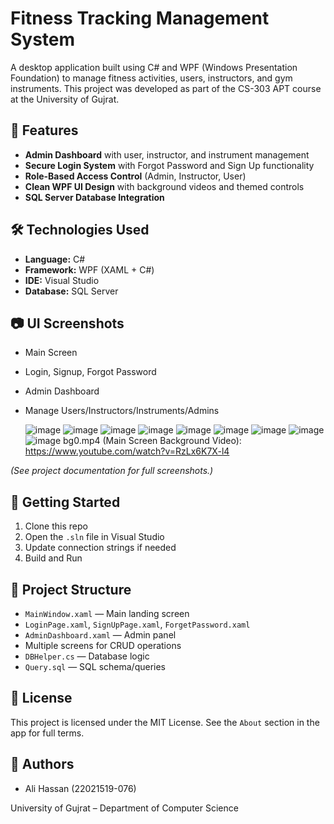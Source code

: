 # Fitness Tracking Management System

A desktop application built using C# and WPF (Windows Presentation Foundation) to manage fitness activities, users, instructors, and gym instruments. This project was developed as part of the CS-303 APT course at the University of Gujrat.

## 📌 Features

- **Admin Dashboard** with user, instructor, and instrument management
- **Secure Login System** with Forgot Password and Sign Up functionality
- **Role-Based Access Control** (Admin, Instructor, User)
- **Clean WPF UI Design** with background videos and themed controls
- **SQL Server Database Integration**

## 🛠 Technologies Used

- **Language:** C#
- **Framework:** WPF (XAML + C#)
- **IDE:** Visual Studio
- **Database:** SQL Server

## 📷 UI Screenshots

- Main Screen  
- Login, Signup, Forgot Password  
- Admin Dashboard  
- Manage Users/Instructors/Instruments/Admins

  ![image](https://github.com/user-attachments/assets/5df9a0d1-c747-457a-a82d-10e65d05e1b5)
  ![image](https://github.com/user-attachments/assets/ca70f8d6-bfa3-4898-8b51-71935ba4befd)
  ![image](https://github.com/user-attachments/assets/60b653d9-b5dc-4cab-8765-ffe487aa030b)
  ![image](https://github.com/user-attachments/assets/fbaf8036-6dab-43c8-8a84-c3253c54ff5f)
  ![image](https://github.com/user-attachments/assets/d6b7637a-d43e-4268-8d9d-4fbc5f9cb0d1)
  ![image](https://github.com/user-attachments/assets/f9a3578e-a00e-49cc-af57-355222ba6880)
  ![image](https://github.com/user-attachments/assets/de2cf7a3-41f3-469a-a242-6cc76bd2365f)
  ![image](https://github.com/user-attachments/assets/6800884e-a8bd-4176-ae03-6018d91e4118)
  ![image](https://github.com/user-attachments/assets/29831ad5-5c40-47a3-968d-445fdf0ee708)
  bg0.mp4 (Main Screen Background Video): https://www.youtube.com/watch?v=RzLx6K7X-l4


*(See project documentation for full screenshots.)*

## 🚀 Getting Started

1. Clone this repo
2. Open the `.sln` file in Visual Studio
3. Update connection strings if needed
4. Build and Run

## 📂 Project Structure

- `MainWindow.xaml` — Main landing screen
- `LoginPage.xaml`, `SignUpPage.xaml`, `ForgetPassword.xaml`
- `AdminDashboard.xaml` — Admin panel
- Multiple screens for CRUD operations
- `DBHelper.cs` — Database logic
- `Query.sql` — SQL schema/queries

## 📄 License

This project is licensed under the MIT License. See the `About` section in the app for full terms.

## 👥 Authors

- Ali Hassan (22021519-076)

University of Gujrat – Department of Computer Science
